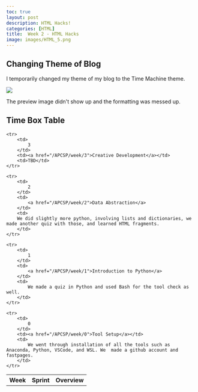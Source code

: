 ```yaml
---
toc: true
layout: post
description: HTML Hacks!
categories: [HTML]
title:  Week 2 - HTML Hacks
image: images/HTML_5.png
---
```


## Changing Theme of Blog

I temporarily changed my theme of my blog to the Time Machine theme.

![]({{site.baseurl}}/images/fastpages-themechange.jpg)

The preview image didn't show up and the formatting was messed up.



## Time Box Table

<table>
    <tbody><tr>
     <th>Week</th>
     <th>Sprint</th>
     <th>Overview</th>
    </tr>

    <tr>
        <td>
            3
        </td>
        <td><a href="/APCSP/week/3">Creative Development</a></td>
        <td>TBD</td>
    </tr>

    <tr>
        <td>
            2
        </td>
        <td>
            <a href="/APCSP/week/2">Data Abstraction</a>
        </td>
        <td>
        We did slightly more python, involving lists and dictionaries, we made another quiz with those, and learned HTML fragments.
        </td>
    </tr>

    <tr>
        <td>
            1
        </td>
        <td>
            <a href="/APCSP/week/1">Introduction to Python</a>
        </td>
        <td>
            We made a quiz in Python and used Bash for the tool check as well.
        </td>
    </tr>
    
    <tr>
        <td>
            0
        </td>
        <td><a href="/APCSP/week/0">Tool Setup</a></td>
        <td>
            We went through installation of all the tools such as Anaconda, Python, VSCode, and WSL. We  made a github account and fastpages.
        </td>
    </tr>
    
</tbody></table>